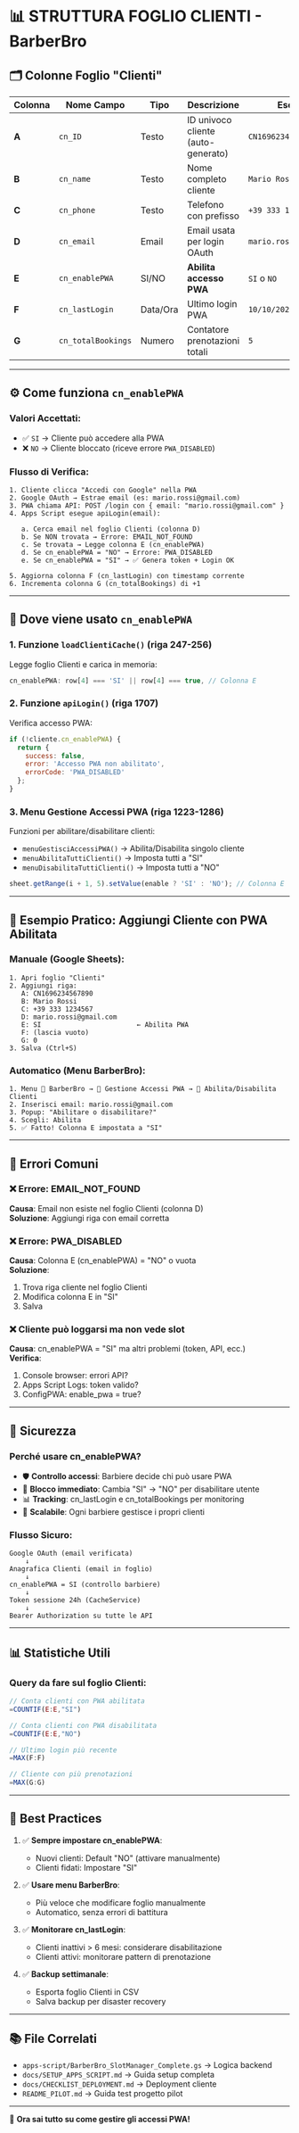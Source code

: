 # 📊 STRUTTURA FOGLIO CLIENTI - BarberBro

## 🗂️ **Colonne Foglio "Clienti"**

| Colonna | Nome Campo | Tipo | Descrizione | Esempio |
|---------|------------|------|-------------|---------|
| **A** | `cn_ID` | Testo | ID univoco cliente (auto-generato) | `CN1696234567890` |
| **B** | `cn_name` | Testo | Nome completo cliente | `Mario Rossi` |
| **C** | `cn_phone` | Testo | Telefono con prefisso | `+39 333 1234567` |
| **D** | `cn_email` | Email | Email usata per login OAuth | `mario.rossi@gmail.com` |
| **E** | `cn_enablePWA` | SI/NO | **Abilita accesso PWA** | `SI` o `NO` |
| **F** | `cn_lastLogin` | Data/Ora | Ultimo login PWA | `10/10/2025 14:30:00` |
| **G** | `cn_totalBookings` | Numero | Contatore prenotazioni totali | `5` |

---

## ⚙️ **Come funziona `cn_enablePWA`**

### **Valori Accettati:**
- ✅ `SI` → Cliente può accedere alla PWA
- ❌ `NO` → Cliente bloccato (riceve errore `PWA_DISABLED`)

### **Flusso di Verifica:**

```
1. Cliente clicca "Accedi con Google" nella PWA
2. Google OAuth → Estrae email (es: mario.rossi@gmail.com)
3. PWA chiama API: POST /login con { email: "mario.rossi@gmail.com" }
4. Apps Script esegue apiLogin(email):
   
   a. Cerca email nel foglio Clienti (colonna D)
   b. Se NON trovata → Errore: EMAIL_NOT_FOUND
   c. Se trovata → Legge colonna E (cn_enablePWA)
   d. Se cn_enablePWA = "NO" → Errore: PWA_DISABLED
   e. Se cn_enablePWA = "SI" → ✅ Genera token + Login OK
   
5. Aggiorna colonna F (cn_lastLogin) con timestamp corrente
6. Incrementa colonna G (cn_totalBookings) di +1
```

---

## 🔧 **Dove viene usato `cn_enablePWA`**

### **1. Funzione `loadClientiCache()` (riga 247-256)**
Legge foglio Clienti e carica in memoria:
```javascript
cn_enablePWA: row[4] === 'SI' || row[4] === true, // Colonna E
```

### **2. Funzione `apiLogin()` (riga 1707)**
Verifica accesso PWA:
```javascript
if (!cliente.cn_enablePWA) {
  return {
    success: false,
    error: 'Accesso PWA non abilitato',
    errorCode: 'PWA_DISABLED'
  };
}
```

### **3. Menu Gestione Accessi PWA (riga 1223-1286)**
Funzioni per abilitare/disabilitare clienti:
- `menuGestisciAccessiPWA()` → Abilita/Disabilita singolo cliente
- `menuAbilitaTuttiClienti()` → Imposta tutti a "SI"
- `menuDisabilitaTuttiClienti()` → Imposta tutti a "NO"

```javascript
sheet.getRange(i + 1, 5).setValue(enable ? 'SI' : 'NO'); // Colonna E
```

---

## 📝 **Esempio Pratico: Aggiungi Cliente con PWA Abilitata**

### **Manuale (Google Sheets):**
```
1. Apri foglio "Clienti"
2. Aggiungi riga:
   A: CN1696234567890
   B: Mario Rossi
   C: +39 333 1234567
   D: mario.rossi@gmail.com
   E: SI                        ← Abilita PWA
   F: (lascia vuoto)
   G: 0
3. Salva (Ctrl+S)
```

### **Automatico (Menu BarberBro):**
```
1. Menu 🔧 BarberBro → 🔐 Gestione Accessi PWA → 👥 Abilita/Disabilita Clienti
2. Inserisci email: mario.rossi@gmail.com
3. Popup: "Abilitare o disabilitare?"
4. Scegli: Abilita
5. ✅ Fatto! Colonna E impostata a "SI"
```

---

## 🚨 **Errori Comuni**

### ❌ **Errore: EMAIL_NOT_FOUND**
**Causa**: Email non esiste nel foglio Clienti (colonna D)  
**Soluzione**: Aggiungi riga con email corretta

### ❌ **Errore: PWA_DISABLED**
**Causa**: Colonna E (cn_enablePWA) = "NO" o vuota  
**Soluzione**: 
1. Trova riga cliente nel foglio Clienti
2. Modifica colonna E in "SI"
3. Salva

### ❌ **Cliente può loggarsi ma non vede slot**
**Causa**: cn_enablePWA = "SI" ma altri problemi (token, API, ecc.)  
**Verifica**:
1. Console browser: errori API?
2. Apps Script Logs: token valido?
3. ConfigPWA: enable_pwa = true?

---

## 🔐 **Sicurezza**

### **Perché usare cn_enablePWA?**
- 🛡️ **Controllo accessi**: Barbiere decide chi può usare PWA
- 🚫 **Blocco immediato**: Cambia "SI" → "NO" per disabilitare utente
- 📊 **Tracking**: cn_lastLogin e cn_totalBookings per monitoring
- 🎯 **Scalabile**: Ogni barbiere gestisce i propri clienti

### **Flusso Sicuro:**
```
Google OAuth (email verificata)
    ↓
Anagrafica Clienti (email in foglio)
    ↓
cn_enablePWA = SI (controllo barbiere)
    ↓
Token sessione 24h (CacheService)
    ↓
Bearer Authorization su tutte le API
```

---

## 📊 **Statistiche Utili**

### **Query da fare sul foglio Clienti:**

```javascript
// Conta clienti con PWA abilitata
=COUNTIF(E:E,"SI")

// Conta clienti con PWA disabilitata
=COUNTIF(E:E,"NO")

// Ultimo login più recente
=MAX(F:F)

// Cliente con più prenotazioni
=MAX(G:G)
```

---

## 🎯 **Best Practices**

1. ✅ **Sempre impostare cn_enablePWA**:
   - Nuovi clienti: Default "NO" (attivare manualmente)
   - Clienti fidati: Impostare "SI"

2. ✅ **Usare menu BarberBro**:
   - Più veloce che modificare foglio manualmente
   - Automatico, senza errori di battitura

3. ✅ **Monitorare cn_lastLogin**:
   - Clienti inattivi > 6 mesi: considerare disabilitazione
   - Clienti attivi: monitorare pattern di prenotazione

4. ✅ **Backup settimanale**:
   - Esporta foglio Clienti in CSV
   - Salva backup per disaster recovery

---

## 📚 **File Correlati**

- `apps-script/BarberBro_SlotManager_Complete.gs` → Logica backend
- `docs/SETUP_APPS_SCRIPT.md` → Guida setup completa
- `docs/CHECKLIST_DEPLOYMENT.md` → Deployment cliente
- `README_PILOT.md` → Guida test progetto pilot

---

🎉 **Ora sai tutto su come gestire gli accessi PWA!**
